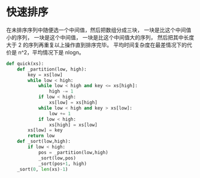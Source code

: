 # 快速排序

在未排序序列中随便选一个中间值，然后把数组分成三块，
一块是比这个中间值小的序列，
一块是这个中间值，
一块是比这个中间值大的序列，
然后把其中长度大于 2 的序列再重复以上操作直到排序完毕。
平均时间复杂度在最差情况下的代价是 n^2，平均情况下是 nlogn。

```python
def quick(xs):
    def _partition(low, high):
        key = xs[low]
        while low < high:
            while low < high and key <= xs[high]:
                high -= 1
            if low < high:
                xs[low] = xs[high]
            while low < high and key > xs[low]:
                low += 1
            if low < high:
                xs[high] = xs[low]
        xs[low] = key
        return low
    def _sort(low,high):
        if low < high:
            pos = _partition(low,high)
            _sort(low,pos)
            _sort(pos+1, high)
    _sort(0, len(xs)-1)
```
